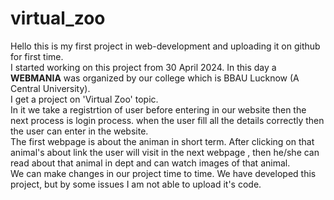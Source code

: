 # virtual_zoo
Hello this is my first project in web-development and uploading it on github for first time. <br>
I started working on this project from 30 April 2024. In this day a <b>WEBMANIA</b> was organized by our college which is BBAU Lucknow (A Central University). <br>
I get a project on 'Virtual Zoo' topic. <br>
In it we take a registrtion of user before entering in our website then the next process is login process. when the user fill all the details correctly then the user can enter 
in the website.
<br>
The first webpage is about the animan in short term. After clicking on that animal's about link the user will visit in the next webpage , then he/she can read about that 
animal in dept and can watch images of that animal. <br>
We can make changes in our project time to time.
We have developed this project, but by some issues I am not able to upload it's code.